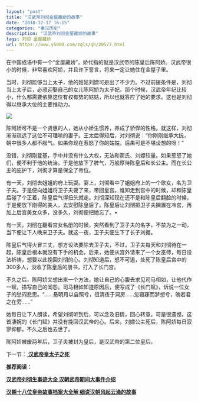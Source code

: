 ```yaml
---
layout: "post"
title: "汉武帝刘彻金屋藏娇的故事"
date: "2018-12-17 16:15"
categories: "秦汉历史"
description: "汉武帝刘彻金屋藏娇的故事"
tags: 刘彻 金屋藏娇
url: https://www.y5000.com/zgls/qh/20577.html
---
```






在中国成语中有一个“金屋藏娇”，娇代指的就是汉武帝的陈皇后陈阿娇。汉武帝很小的时候，非常喜欢阿娇，并且许下誓言，将来一定让她住在金屋子里。

当时，刘彻能够当上太子，他的姑姑刘嫖可是出了不少力。不过前提条件是，刘彻当上太子后，必须迎娶自己的女儿陈阿娇为太子妃。那个时候，汉武帝年纪比较小，什么都需要依靠这位有权有势的姑姑，所以也就答应了她的要求。这也是刘彻得以继承大位的主要推动力。

![](https://img.y5000.com/uploads/allimg/170428/8-1F42QATH31.jpg)

陈阿娇可不是一个贤惠的人，她从小娇生惯养，养成了骄悍的性格。就这样，刘彻渐渐疏远了这位不可理喻的妻子。王太后得知后，对刘彻说：“你刚刚继承大统，朝中很多人都不服气。如果你现在惹怒了你的姑姑，后果可是不堪设想的呀！”

没错，刘彻刚登基，手中并没有什么大权，无法和窦氏、刘嫖较量。如果惹怒了她们，便不利于他的统治。于是他放下了脾气，万般厚待陈皇后和长公主。而在长公主的庇护下，刘彻才算是保全了帝位。

有一天，刘彻去姐姐的府上玩耍。宴上，刘彻看中了姐姐府上的一个歌女，名为卫子夫。于是便向姐姐将卫子夫要了来，带回皇宫。谁知走到宫中的时候，却和陈皇后碰了个正着，陈皇后气得扭头就走。刘彻深知现在还不是和陈皇后翻脸的时候，于是便放下刚得的美人，去安慰陈皇后了。陈皇后让刘彻把卫子夫搁置在冷宫，再加上后宫美女众多，没多久，刘彻便把她忘了。&bull;

有一天，刘彻在翻看宫女名册的时候，突然看到了卫子夫的名字，不禁为之一动，当下便让下人唤来卫子夫。就这一夜，卫子夫便生下了长子刘据。

陈皇后气得火冒三丈，想方设法要除去卫子夫，不过，卫子夫每天和刘彻待在一起，陈皇后根本就没有下手的机会。后来，她便从宫外请来了一个女巫师，每日设法祈祷，想要以此挽回刘彻的心。刘彻知道后，怒不可遏，处死了陈皇后宫中的300多人，没收了陈皇后的册书，打入了长门宫。

不久之后，陈阿娇又想出来一个方法，她让自己的心腹去求见司马相如，让他代作一赋，描写自己的闺怨。司马相如知道原因后，便写成了《长门赋》，诉说一位女子的愁闷悲思。“&hellip;&hellip;悬明月以自照兮，徂清夜于洞房&hellip;&hellip;忽寝寐而梦想兮，魄若君之在旁&hellip;&hellip;”

她每日让下人朗读，希望刘彻听到后，可以念及旧情，回心转意。可是很遗憾，这首凄婉的《长门赋》并没有挽回汉武帝的心。后来，刘嫖公主死后，陈阿娇每日寂寥抑郁，不久之后也去世了。

陈阿娇被废两年后，卫子夫被封为皇后，是汉武帝的第二位皇后。

下一节：[ **汉武帝皇太子之死**](https://www.y5000.com/zgls/qh/20578.html)

 **推荐阅读：**

[ **汉武帝刘彻生事迹大全 汉朝武帝期间大事件介绍**](https://www.y5000.com/zgls/qh/20583.html)

[ **汉朝十八位皇帝故事档案大全解 细说汉朝风起云涌的故事**](https://www.y5000.com/zgls/qh/21041.html)
